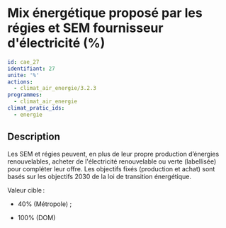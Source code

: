 # Mix énergétique proposé par les régies et SEM fournisseur d'électricité (%)
```yaml
id: cae_27
identifiant: 27
unite: '%'
actions:
  - climat_air_energie/3.2.3
programmes:
  - climat_air_energie
climat_pratic_ids:
  - energie
```
## Description
Les SEM et régies peuvent, en plus de leur propre production d’énergies renouvelables, acheter de l'électricité renouvelable ou verte (labellisée) pour compléter leur offre. Les objectifs fixés (production et achat) sont basés sur les objectifs 2030 de la loi de transition énergétique.

Valeur cible :

- 40% (Métropole)  ;

- 100% (DOM)




